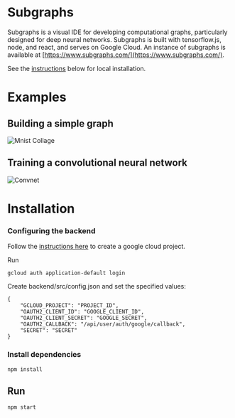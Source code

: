 # Subgraphs

Subgraphs is a visual IDE for developing computational graphs, particularly designed for deep neural networks. Subgraphs is built with tensorflow.js, node, and react, and serves on Google Cloud. An instance of subgraphs is available at [https://www.subgraphs.com/](https://www.subgraphs.com/). 

See the [instructions](#install) below for local installation.

# Examples

## Building a simple graph
![Mnist Collage](https://imgur.com/0LL4HkC.gif)

## Training a convolutional neural network
![Convnet](https://imgur.com/ONTalkW.gif)

# <a name="install"></a>Installation

### Configuring the backend
Follow the [instructions here](https://cloud.google.com/appengine/docs/standard/nodejs/setting-up-environment) to create a google cloud project.

Run
```
gcloud auth application-default login
```

Create backend/src/config.json and set the specified values:
```
{
    "GCLOUD_PROJECT": "PROJECT_ID",
    "OAUTH2_CLIENT_ID": "GOOGLE_CLIENT_ID",
    "OAUTH2_CLIENT_SECRET": "GOOGLE_SECRET",
    "OAUTH2_CALLBACK": "/api/user/auth/google/callback",
    "SECRET": "SECRET"
}
```

### Install dependencies
```
npm install
```

## Run
```
npm start
```
